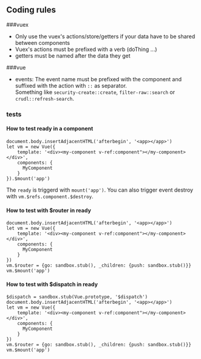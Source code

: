 ## Coding rules

###vuex
- Only use the vuex's actions/store/getters if your data have to be shared between components
- Vuex's actions must be prefixed with a verb (doThing ...)
- getters must be named after the data they get

###vue
- events: The event name must be prefixed with the component and suffixed with the action with `::` as separator.  
Something like `security-create::create`, `filter-raw::search` or `crudl::refresh-search`.

### tests

#### How to test ready in a component
```
document.body.insertAdjacentHTML('afterbegin', '<app></app>')
let vm = new Vue({
    template: '<div><my-component v-ref:component"></my-component></div>',
    components: {
      MyComponent
    }
}).$mount('app')
```
The `ready` is triggerd with `mount('app')`. You can also trigger event destroy with `vm.$refs.component.$destroy`.

#### How to test with $router in ready
```
document.body.insertAdjacentHTML('afterbegin', '<app></app>')
let vm = new Vue({
    template: '<div><my-component v-ref:component"></my-component></div>',
    components: {
      MyComponent
    }
})
vm.$router = {go: sandbox.stub(), _children: {push: sandbox.stub()}}
vm.$mount('app')
```

#### How to test with $dispatch in ready
```
$dispatch = sandbox.stub(Vue.prototype, '$dispatch')
document.body.insertAdjacentHTML('afterbegin', '<app></app>')
let vm = new Vue({
    template: '<div><my-component v-ref:component"></my-component></div>',
    components: {
      MyComponent
    }
})
vm.$router = {go: sandbox.stub(), _children: {push: sandbox.stub()}}
vm.$mount('app')
```